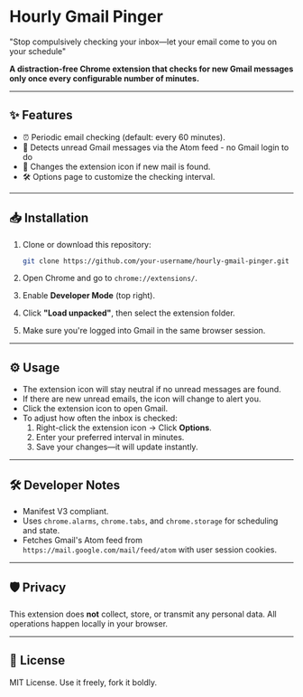 # Hourly Gmail Pinger

"Stop compulsively checking your inbox—let your email come to you on your schedule"

**A distraction-free Chrome extension that checks for new Gmail messages only once every configurable number of minutes.**  


---

## ✨ Features

- ⏰ Periodic email checking (default: every 60 minutes).
- 🔕 Detects unread Gmail messages via the Atom feed - no Gmail login to do
- 🔔 Changes the extension icon if new mail is found.
- 🛠️ Options page to customize the checking interval.

---

## 📥 Installation

1. Clone or download this repository:

   ```bash
   git clone https://github.com/your-username/hourly-gmail-pinger.git
   ```

2. Open Chrome and go to `chrome://extensions/`.

3. Enable **Developer Mode** (top right).

4. Click **"Load unpacked"**, then select the extension folder.

5. Make sure you're logged into Gmail in the same browser session.

---

## ⚙️ Usage

- The extension icon will stay neutral if no unread messages are found.
- If there are new unread emails, the icon will change to alert you.
- Click the extension icon to open Gmail.
- To adjust how often the inbox is checked:
  1. Right-click the extension icon → Click **Options**.
  2. Enter your preferred interval in minutes.
  3. Save your changes—it will update instantly.

---

## 🛠 Developer Notes

- Manifest V3 compliant.
- Uses `chrome.alarms`, `chrome.tabs`, and `chrome.storage` for scheduling and state.
- Fetches Gmail's Atom feed from `https://mail.google.com/mail/feed/atom` with user session cookies.

---

## 🛡️ Privacy

This extension does **not** collect, store, or transmit any personal data. All operations happen locally in your browser.

---

## 📄 License

MIT License. Use it freely, fork it boldly.
